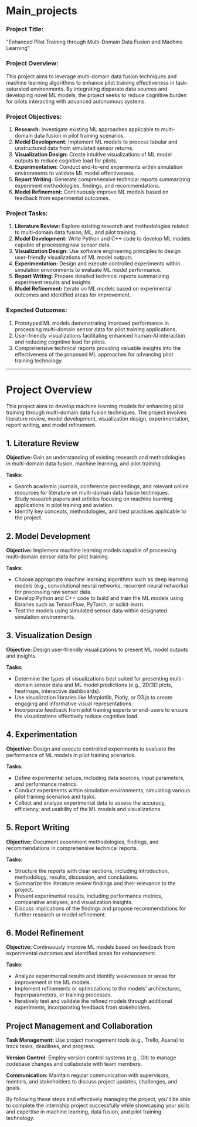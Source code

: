 # Main_projects
### Project Title:
"Enhanced Pilot Training through Multi-Domain Data Fusion and Machine Learning"

### Project Overview:
This project aims to leverage multi-domain data fusion techniques and machine learning algorithms to enhance pilot training effectiveness in task-saturated environments. By integrating disparate data sources and developing novel ML models, the project seeks to reduce cognitive burden for pilots interacting with advanced autonomous systems.

### Project Objectives:
1. **Research:** Investigate existing ML approaches applicable to multi-domain data fusion in pilot training scenarios.
2. **Model Development:** Implement ML models to process tabular and unstructured data from simulated sensor returns.
3. **Visualization Design:** Create intuitive visualizations of ML model outputs to reduce cognitive load for pilots.
4. **Experimentation:** Conduct end-to-end experiments within simulation environments to validate ML model effectiveness.
5. **Report Writing:** Generate comprehensive technical reports summarizing experiment methodologies, findings, and recommendations.
6. **Model Refinement:** Continuously improve ML models based on feedback from experimental outcomes.

### Project Tasks:
1. **Literature Review:** Explore existing research and methodologies related to multi-domain data fusion, ML, and pilot training.
2. **Model Development:** Write Python and C++ code to develop ML models capable of processing raw sensor data.
3. **Visualization Design:** Use software engineering principles to design user-friendly visualizations of ML model outputs.
4. **Experimentation:** Design and execute controlled experiments within simulation environments to evaluate ML model performance.
5. **Report Writing:** Prepare detailed technical reports summarizing experiment results and insights.
6. **Model Refinement:** Iterate on ML models based on experimental outcomes and identified areas for improvement.

### Expected Outcomes:
1. Prototyped ML models demonstrating improved performance in processing multi-domain sensor data for pilot training applications.
2. User-friendly visualizations facilitating enhanced human-AI interaction and reducing cognitive load for pilots.
3. Comprehensive technical reports providing valuable insights into the effectiveness of the proposed ML approaches for advancing pilot training technology.
--------
# Project Overview

This project aims to develop machine learning models for enhancing pilot training through multi-domain data fusion techniques. The project involves literature review, model development, visualization design, experimentation, report writing, and model refinement.

## 1. Literature Review

**Objective:** Gain an understanding of existing research and methodologies in multi-domain data fusion, machine learning, and pilot training.

**Tasks:**
- Search academic journals, conference proceedings, and relevant online resources for literature on multi-domain data fusion techniques.
- Study research papers and articles focusing on machine learning applications in pilot training and aviation.
- Identify key concepts, methodologies, and best practices applicable to the project.

## 2. Model Development

**Objective:** Implement machine learning models capable of processing multi-domain sensor data for pilot training.

**Tasks:**
- Choose appropriate machine learning algorithms such as deep learning models (e.g., convolutional neural networks, recurrent neural networks) for processing raw sensor data.
- Develop Python and C++ code to build and train the ML models using libraries such as TensorFlow, PyTorch, or scikit-learn.
- Test the models using simulated sensor data within designated simulation environments.

## 3. Visualization Design

**Objective:** Design user-friendly visualizations to present ML model outputs and insights.

**Tasks:**
- Determine the types of visualizations best suited for presenting multi-domain sensor data and ML model predictions (e.g., 2D/3D plots, heatmaps, interactive dashboards).
- Use visualization libraries like Matplotlib, Plotly, or D3.js to create engaging and informative visual representations.
- Incorporate feedback from pilot training experts or end-users to ensure the visualizations effectively reduce cognitive load.

## 4. Experimentation

**Objective:** Design and execute controlled experiments to evaluate the performance of ML models in pilot training scenarios.

**Tasks:**
- Define experimental setups, including data sources, input parameters, and performance metrics.
- Conduct experiments within simulation environments, simulating various pilot training scenarios and tasks.
- Collect and analyze experimental data to assess the accuracy, efficiency, and usability of the ML models and visualizations.

## 5. Report Writing

**Objective:** Document experiment methodologies, findings, and recommendations in comprehensive technical reports.

**Tasks:**
- Structure the reports with clear sections, including introduction, methodology, results, discussion, and conclusions.
- Summarize the literature review findings and their relevance to the project.
- Present experimental results, including performance metrics, comparative analyses, and visualization insights.
- Discuss implications of the findings and propose recommendations for further research or model refinement.

## 6. Model Refinement

**Objective:** Continuously improve ML models based on feedback from experimental outcomes and identified areas for enhancement.

**Tasks:**
- Analyze experimental results and identify weaknesses or areas for improvement in the ML models.
- Implement refinements or optimizations to the models' architectures, hyperparameters, or training processes.
- Iteratively test and validate the refined models through additional experiments, incorporating feedback from stakeholders.

## Project Management and Collaboration

**Task Management:** Use project management tools (e.g., Trello, Asana) to track tasks, deadlines, and progress.

**Version Control:** Employ version control systems (e.g., Git) to manage codebase changes and collaborate with team members.

**Communication:** Maintain regular communication with supervisors, mentors, and stakeholders to discuss project updates, challenges, and goals.

By following these steps and effectively managing the project, you'll be able to complete the internship project successfully while showcasing your skills and expertise in machine learning, data fusion, and pilot training technology.
